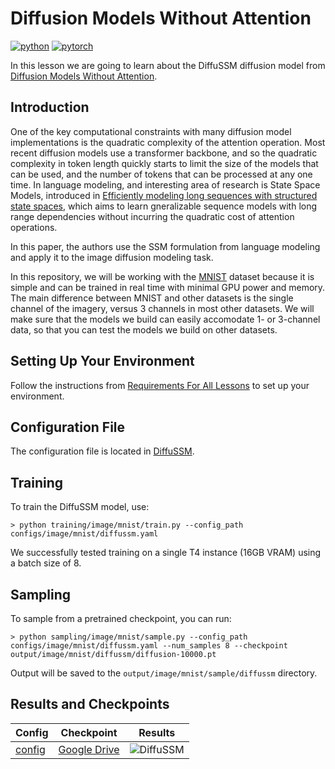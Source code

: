 # Diffusion Models Without Attention

[![python](https://img.shields.io/badge/Python-3.9-3776AB.svg?style=flat&logo=python&logoColor=white)](https://www.python.org)
[![pytorch](https://img.shields.io/badge/PyTorch-2.0.0-EE4C2C.svg?style=flat&logo=pytorch)](https://pytorch.org)

In this lesson we are going to learn about the DiffuSSM diffusion model from [Diffusion Models Without Attention](https://arxiv.org/abs/2311.18257).

## Introduction

One of the key computational constraints with many diffusion model implementations is the quadratic complexity of the attention operation. Most recent diffusion models use a transformer backbone, and so the quadratic complexity in token length quickly starts to limit the size of the models that can be used, and the number of tokens that can be processed at any one time. In language modeling, and interesting area of research is State Space Models, introduced in [Efficiently modeling long sequences with structured state spaces](https://arxiv.org/abs/2111.00396), which aims to learn gneralizable sequence models with long range dependencies without incurring the quadratic cost of attention operations.

In this paper, the authors use the SSM formulation from language modeling and apply it to the image diffusion modeling task. 

In this repository, we will be working with the [MNIST](https://en.wikipedia.org/wiki/MNIST_database) dataset because it is simple and can be trained in real time with minimal GPU power and memory. The main difference between MNIST and other datasets is the single channel of the imagery, versus 3 channels in most other datasets. We will make sure that the models we build can easily accomodate 1- or 3-channel data, so that you can test the models we build on other datasets.

## Setting Up Your Environment

Follow the instructions from [Requirements For All Lessons](https://github.com/swookey-thinky/xdiffusion?tab=readme-ov-file#requirements) to set up your environment.

## Configuration File

The configuration file is located in [DiffuSSM](https://github.com/swookey-thinky/xdiffusion/blob/main/configs/image/mnist/diffussm.yaml).

## Training

To train the DiffuSSM model, use:

```
> python training/image/mnist/train.py --config_path configs/image/mnist/diffussm.yaml
```

We successfully tested training on a single T4 instance (16GB VRAM) using a batch size of 8.

## Sampling

To sample from a pretrained checkpoint, you can run:

```
> python sampling/image/mnist/sample.py --config_path configs/image/mnist/diffussm.yaml --num_samples 8 --checkpoint output/image/mnist/diffussm/diffusion-10000.pt
```

Output will be saved to the `output/image/mnist/sample/diffussm` directory.

## Results and Checkpoints

| Config | Checkpoint | Results
| ------ | ---------- | -------
| [config](https://github.com/swookey-thinky/xdiffusion/blob/main/configs/image/mnist/diffussm.yaml) | [Google Drive](https://drive.google.com/file/d/1i4jFXRS4enCexO4Zvgw_l54AfhYyo7Y9/view?usp=sharing) | ![DiffuSSM](https://drive.google.com/uc?export=view&id=1YKO1JUGeW9DbzqtGtA3HAz_gcNLKnBlZ)
